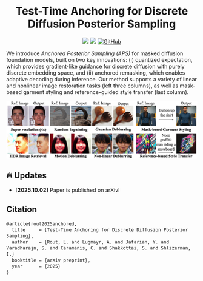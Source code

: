<div align="center">
<h1>Test-Time Anchoring for Discrete Diffusion Posterior Sampling</h1>

<a href='https://anchored-discrete-ps.github.io/'><img src='https://img.shields.io/badge/Project-Page-green'></a>
<a href=''><img src='https://img.shields.io/badge/ArXiv-Preprint-red'></a>
[![GitHub](https://img.shields.io/github/stars/LituRout/APS?style=social)](https://github.com/LituRout/APS)
</div>

We introduce <em>Anchored Posterior Sampling (APS)</em> for masked diffusion foundation models, built on two key innovations: (i) quantized expectation, which provides gradient-like guidance for discrete diffusion with purely discrete embedding space, and (ii) anchored remasking, which enables adaptive decoding during inference. Our method supports a variety of linear and nonlinear image restoration tasks (left three columns), as well as mask-based garment styling and reference-guided style transfer (last column).



![teaser](./assets/teaser-v1.png)


## 🔥 Updates
- **[2025.10.02]** Paper is published on arXiv!


## Citation

```
@article{rout2025anchored,
  title     = {Test-Time Anchoring for Discrete Diffusion Posterior Sampling},
  author    = {Rout, L. and Lugmayr, A. and Jafarian, Y. and Varadharajn, S. and Caramanis, C. and Shakkottai, S. and Shlizerman, I.}
  booktitle = {arXiv preprint},
  year      = {2025}
}
```

<!-- ## Star History

[![Star History Chart](https://api.star-history.com/svg?repos=LituRout/APS&type=Date)](https://star-history.com/#LituRout/APS&Date) -->
